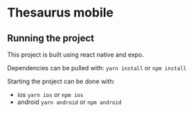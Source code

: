 # Thesaurus mobile

## Running the project

This project is built using react native and expo.

Dependencies can be pulled with: `yarn install` or `npm install`

Starting the project can be done with:
 - ios `yarn ios` or `npm ios`
 - android `yarn android` or `npm android`
